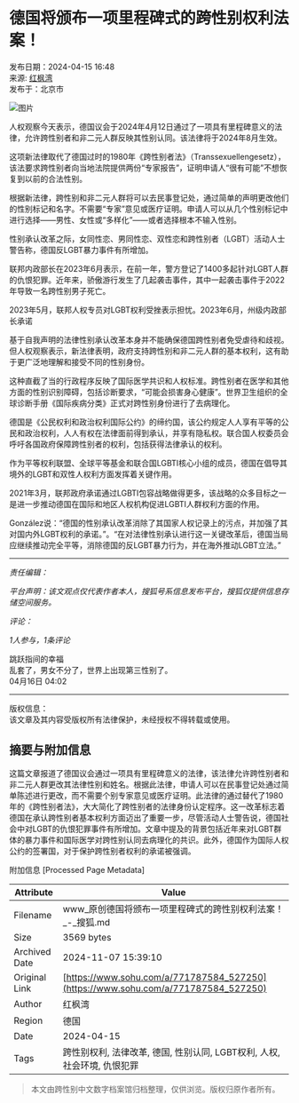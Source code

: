 # 德国将颁布一项里程碑式的跨性别权利法案！

发布日期：2024-04-15 16:48  
来源: [红枫湾](https://www.sohu.com/a/771787584_527250?spm=smpc.content-abroad.content.1.1730993878219lx9ROPd)  
发布于：北京市  

![图片](//q6.itc.cn/q_70/images01/20240415/c5577d746f6440ccb32bbb87dc2644b6.jpeg)

人权观察今天表示，德国议会于2024年4月12日通过了一项具有里程碑意义的法律，允许跨性别者和非二元人群反映其性别认同。该法律将于2024年8月生效。

这项新法律取代了德国过时的1980年《跨性别者法》（Transsexuellengesetz），该法要求跨性别者向当地法院提供两份“专家报告”，证明申请人“很有可能”不想恢复到以前的合法性别。

根据新法律，跨性别和非二元人群将可以去民事登记处，通过简单的声明更改他们的性别标记和名字。不需要“专家”意见或医疗证明。申请人可以从几个性别标记中进行选择——男性、女性或“多样化”——或者选择根本不输入性别。

性别承认改革之际，女同性恋、男同性恋、双性恋和跨性别者（LGBT）活动人士警告称，德国反LGBT暴力事件有所增加。

联邦内政部长在2023年6月表示，在前一年，警方登记了1400多起针对LGBT人群的仇恨犯罪。近年来，骄傲游行发生了几起袭击事件，其中一起袭击事件于2022年导致一名跨性别男子死亡。

2023年5月，联邦人权专员对LGBT权利受挫表示担忧。2023年6月，州级内政部长承诺 

基于自我声明的法律性别承认改革本身并不能确保德国跨性别者免受虐待和歧视。但人权观察表示，新法律表明，政府支持跨性别和非二元人群的基本权利，这有助于更广泛地理解和接受不同的性别身份。

这种直截了当的行政程序反映了国际医学共识和人权标准。跨性别者在医学和其他方面的性别识别障碍，包括诊断要求，“可能会损害身心健康”。世界卫生组织的全球诊断手册《国际疾病分类》正式对跨性别身份进行了去病理化。

德国是《公民权利和政治权利国际公约》的缔约国，该公约规定人人享有平等的公民和政治权利，人人有权在法律面前得到承认，并享有隐私权。联合国人权委员会呼吁各国政府保障跨性别者的权利，包括获得法律承认的权利。

作为平等权利联盟、全球平等基金和联合国LGBTI核心小组的成员，德国在倡导其境外的LGBT和双性人权利方面发挥着关键作用。

2021年3月，联邦政府承诺通过LGBTI包容战略做得更多，该战略的众多目标之一是进一步推动德国在国际和地区人权机构促进LGBTI人群权利方面的作用。

González说：“德国的性别承认改革消除了其国家人权记录上的污点，并加强了其对国内外LGBT权利的承诺。”。“在对法律性别承认进行这一关键改革后，德国当局应继续推动完全平等，消除德国的反LGBT暴力行为，并在海外推动LGBT立法。”

___

*责任编辑：*

*平台声明：该文观点仅代表作者本人，搜狐号系信息发布平台，搜狐仅提供信息存储空间服务。*

*评论：*

*1人参与，1条评论*

跳跃指间的幸福  
乱套了，男女不分了，世界上出现第三性别了。  
04月16日 04:02  

_____

版权信息：  
该文章及其内容受版权所有法律保护，未经授权不得转载或使用。

## 摘要与附加信息

<!-- tcd_abstract -->
这篇文章报道了德国议会通过一项具有里程碑意义的法律，该法律允许跨性别者和非二元人群更改其法律性别和姓名。根据此法律，申请人可以在民事登记处通过简单陈述进行更改，而不需要个别专家意见或医疗证明。此法律的通过替代了1980年的《跨性别者法》，大大简化了跨性别者的法律身份认定程序。这一改革标志着德国在承认跨性别者基本权利方面迈出了重要一步，尽管活动人士警告说，德国社会中对LGBT的仇恨犯罪事件有所增加。文章中提及的背景包括近年来对LGBT群体的暴力事件和国际医学对跨性别认同去病理化的共识。此外，德国作为国际人权公约的签署国，对于保护跨性别者权利的承诺被强调。
<!-- tcd_abstract_end -->

附加信息 [Processed Page Metadata]

| Attribute       | Value                                  |
|-----------------|----------------------------------------|
| Filename        | www_原创德国将颁布一项里程碑式的跨性别权利法案！_-_搜狐.md                             |
| Size            | 3569 bytes                           |
| Archived Date   | 2024-11-07 15:39:10                             |
| Original Link   | [https://www.sohu.com/a/771787584_527250](https://www.sohu.com/a/771787584_527250)                       |
| Author          | 红枫湾                               |
| Region          | 德国                               |
| Date            | 2024-04-15                                 |
| Tags            | 跨性别权利, 法律改革, 德国, 性别认同, LGBT权利, 人权, 社会环境, 仇恨犯罪                                 |
>
> 本文由跨性别中文数字档案馆归档整理，仅供浏览。版权归原作者所有。
>